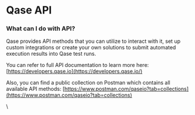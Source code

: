 # Qase API

### What can I do with API?

Qase provides API methods that you can utilize to interact with it, set up custom integrations or create your own solutions to submit automated execution results into Qase test runs.

You can refer to full API documentation to learn more here: [https://developers.qase.io](https://developers.qase.io/)

Also, you can find a public collection on Postman which contains all available API methods: [https://www.postman.com/qaseio?tab=collections](https://www.postman.com/qaseio?tab=collections)

\
